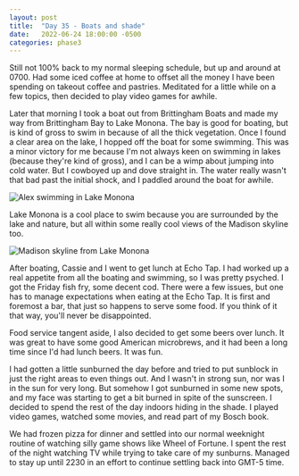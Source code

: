 ```yaml
---
layout: post
title:  "Day 35 - Boats and shade"
date:   2022-06-24 18:00:00 -0500
categories: phase3
---
```


Still not 100% back to my normal sleeping schedule, but up and around at 0700. Had some iced coffee at home to offset
all the money I have been spending on takeout coffee and pastries. Meditated for a little while on a few topics, then
decided to play video games for awhile.

Later that morning I took a boat out from Brittingham Boats and made my way from Brittingham Bay to Lake Monona. The
bay is good for boating, but is kind of gross to swim in because of all the thick vegetation. Once I found a clear
area on the lake, I hopped off the boat for some swimming. This was a minor victory for me because I'm not always keen
on swimming in lakes (because they're kind of gross), and I can be a wimp about jumping into cold water. But I cowboyed
up and dove straight in. The water really wasn't that bad past the initial shock, and I paddled around the boat for
awhile.

![Alex swimming in Lake Monona]({{site.baseurl}}/img/2022-06-24-swimming.jpg)

Lake Monona is a cool place to swim because you are surrounded by the lake and nature, but all within some really cool
views of the Madison skyline too.

![Madison skyline from Lake Monona]({{site.baseurl}}/img/2022-06-24-skyline.jpg)

After boating, Cassie and I went to get lunch at Echo Tap. I had worked up a real appetite from all the boating and
swimming, so I was pretty psyched. I got the Friday fish fry, some decent cod. There were a few issues, but one has
to manage expectations when eating at the Echo Tap. It is first and foremost a bar, that just so happens to serve
some food. If you think of it that way, you'll never be disappointed.

Food service tangent aside, I also decided to get some beers over lunch. It was great to have some good American
microbrews, and it had been a long time since I'd had lunch beers. It was fun.

I had gotten a little sunburned the day before and tried to put sunblock in just the right areas to even things out.
And I wasn't in strong sun, nor was I in the sun for very long. But somehow I got sunburned in some new spots,
and my face was starting to get a bit burned in spite of the sunscreen. I decided to spend the rest of the day indoors
hiding in the shade. I played video games, watched some movies, and read part of my Bosch book.

We had frozen pizza for dinner and settled into our normal weeknight routine of watching silly game shows like Wheel
of Fortune. I spent the rest of the night watching TV while trying to take care of my sunburns. Managed to stay up
until 2230 in an effort to continue settling back into GMT-5 time.
